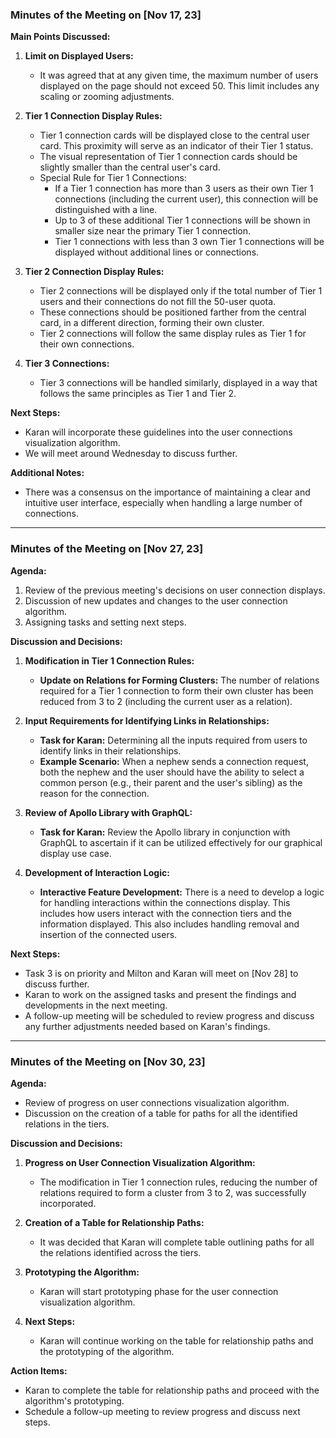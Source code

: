 ### Minutes of the Meeting on [Nov 17, 23]

**Main Points Discussed:**

1. **Limit on Displayed Users:**

   - It was agreed that at any given time, the maximum number of users displayed on the page should not exceed 50. This limit includes any scaling or zooming adjustments.

2. **Tier 1 Connection Display Rules:**

   - Tier 1 connection cards will be displayed close to the central user card. This proximity will serve as an indicator of their Tier 1 status.
   - The visual representation of Tier 1 connection cards should be slightly smaller than the central user's card.
   - Special Rule for Tier 1 Connections:
     - If a Tier 1 connection has more than 3 users as their own Tier 1 connections (including the current user), this connection will be distinguished with a line.
     - Up to 3 of these additional Tier 1 connections will be shown in smaller size near the primary Tier 1 connection.
     - Tier 1 connections with less than 3 own Tier 1 connections will be displayed without additional lines or connections.

3. **Tier 2 Connection Display Rules:**

   - Tier 2 connections will be displayed only if the total number of Tier 1 users and their connections do not fill the 50-user quota.
   - These connections should be positioned farther from the central card, in a different direction, forming their own cluster.
   - Tier 2 connections will follow the same display rules as Tier 1 for their own connections.

4. **Tier 3 Connections:**
   - Tier 3 connections will be handled similarly, displayed in a way that follows the same principles as Tier 1 and Tier 2.

**Next Steps:**

- Karan will incorporate these guidelines into the user connections visualization algorithm.
- We will meet around Wednesday to discuss further.

**Additional Notes:**

- There was a consensus on the importance of maintaining a clear and intuitive user interface, especially when handling a large number of connections.

---
### Minutes of the Meeting on [Nov 27, 23]

**Agenda:**

1. Review of the previous meeting's decisions on user connection displays.
2. Discussion of new updates and changes to the user connection algorithm.
3. Assigning tasks and setting next steps.

**Discussion and Decisions:**

1. **Modification in Tier 1 Connection Rules:**
    
    - **Update on Relations for Forming Clusters:** The number of relations required for a Tier 1 connection to form their own cluster has been reduced from 3 to 2 (including the current user as a relation).
      
2. **Input Requirements for Identifying Links in Relationships:**
    
    - **Task for Karan:** Determining all the inputs required from users to identify links in their relationships.
    - **Example Scenario:** When a nephew sends a connection request, both the nephew and the user should have the ability to select a common person (e.g., their parent and the user's sibling) as the reason for the connection.
      
3. **Review of Apollo Library with GraphQL:**
    
    - **Task for Karan:** Review the Apollo library in conjunction with GraphQL to ascertain if it can be utilized effectively for our graphical display use case.
      
4. **Development of Interaction Logic:**
    
    - **Interactive Feature Development:** There is a need to develop a logic for handling interactions within the connections display. This includes how users interact with the connection tiers and the information displayed.
      This also includes handling removal and insertion of the connected users.

**Next Steps:**

- Task 3 is on priority and Milton and Karan will meet on [Nov 28] to discuss further.
- Karan to work on the assigned tasks and present the findings and developments in the next meeting.
- A follow-up meeting will be scheduled to review progress and discuss any further adjustments needed based on Karan's findings.
---
### Minutes of the Meeting on [Nov 30, 23]


**Agenda:**

- Review of progress on user connections visualization algorithm.
- Discussion on the creation of a table for paths for all the identified relations in the tiers.

**Discussion and Decisions:**

1. **Progress on User Connection Visualization Algorithm:**
    
    - The modification in Tier 1 connection rules, reducing the number of relations required to form a cluster from 3 to 2, was successfully incorporated.
2. **Creation of a Table for Relationship Paths:**
    
    - It was decided that Karan will complete table outlining paths for all the relations identified across the tiers.
3. **Prototyping the Algorithm:**
    
    - Karan will start prototyping phase for the user connection visualization algorithm.

4. **Next Steps:**
    
    - Karan will continue working on the table for relationship paths and the prototyping of the algorithm.

**Action Items:**

- Karan to complete the table for relationship paths and proceed with the algorithm's prototyping.
- Schedule a follow-up meeting to review progress and discuss next steps.